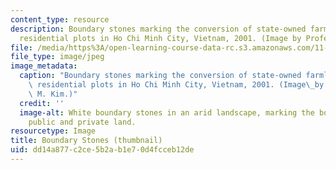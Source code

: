 ```yaml
---
content_type: resource
description: Boundary stones marking the conversion of state-owned farmland into private
  residential plots in Ho Chi Minh City, Vietnam, 2001. (Image by Professor A.M. Kim)
file: /media/https%3A/open-learning-course-data-rc.s3.amazonaws.com/11-467j-property-rights-in-transition-spring-2005/dd14a877c2ce5b2ab1e70d4fcceb12de_11-467js05-th.jpg
file_type: image/jpeg
image_metadata:
  caption: "Boundary stones marking the conversion of state-owned farmland into private\
    \ residential plots in Ho Chi Minh City, Vietnam, 2001. (Image\_by Prof. Annette\
    \ M. Kim.)"
  credit: ''
  image-alt: White boundary stones in an arid landscape, marking the boundary between
    public and private land.
resourcetype: Image
title: Boundary Stones (thumbnail)
uid: dd14a877-c2ce-5b2a-b1e7-0d4fcceb12de
---
```

